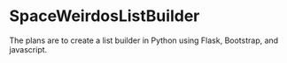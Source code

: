 # SpaceWeirdosListBuilder

The plans are to create a list builder in Python using Flask, Bootstrap, and javascript.
